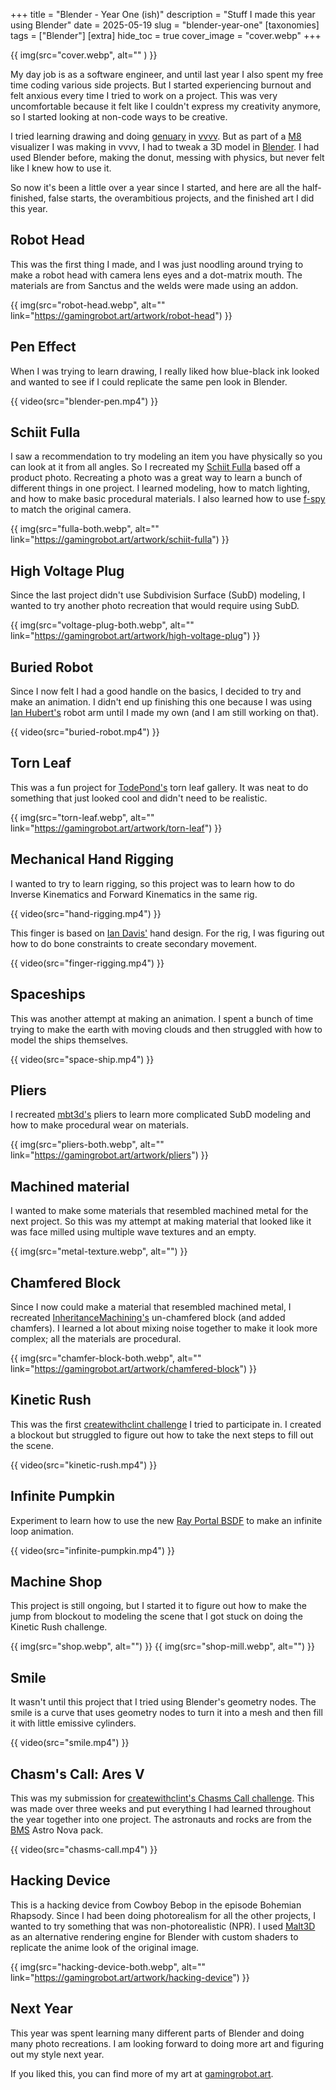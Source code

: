 +++
title = "Blender - Year One (ish)"
description = "Stuff I made this year using Blender"
date = 2025-05-19
slug = "blender-year-one"
[taxonomies]
tags = ["Blender"]
[extra]
hide_toc = true
cover_image = "cover.webp"
+++

{{ img(src="cover.webp", alt="" ) }}

<!-- more -->

My day job is as a software engineer, and until last year I also spent my free time coding various side projects. But I started experiencing burnout and felt anxious every time I tried to work on a project. This was very uncomfortable because it felt like I couldn't express my creativity anymore, so I started looking at non-code ways to be creative. 

I tried learning drawing and doing [genuary](https://genuary.art/) in [vvvv](https://vvvv.org/). But as part of a [M8](https://dirtywave.com/) visualizer I was making in vvvv, I had to tweak a 3D model in [Blender](https://www.blender.org/). I had used Blender before, making the donut, messing with physics, but never felt like I knew how to use it. 

So now it's been a little over a year since I started, and here are all the half-finished, false starts, the overambitious projects, and the finished art I did this year.

## Robot Head
This was the first thing I made, and I was just noodling around trying to make a robot head with camera lens eyes and a dot-matrix mouth. The materials are from Sanctus and the welds were made using an addon.

{{ img(src="robot-head.webp", alt="" link="https://gamingrobot.art/artwork/robot-head") }}

## Pen Effect
When I was trying to learn drawing, I really liked how blue-black ink looked and wanted to see if I could replicate the same pen look in Blender.

{{ video(src="blender-pen.mp4") }}

## Schiit Fulla
I saw a recommendation to try modeling an item you have physically so you can look at it from all angles. So I recreated my [Schiit Fulla](https://www.schiit.com) based off a product photo. Recreating a photo was a great way to learn a bunch of different things in one project. I learned modeling, how to match lighting, and how to make basic procedural materials. I also learned how to use [f-spy](https://fspy.io/) to match the original camera.

{{ img(src="fulla-both.webp", alt="" link="https://gamingrobot.art/artwork/schiit-fulla") }}

## High Voltage Plug
Since the last project didn't use Subdivision Surface (SubD) modeling, I wanted to try another photo recreation that would require using SubD.

{{ img(src="voltage-plug-both.webp", alt="" link="https://gamingrobot.art/artwork/high-voltage-plug") }}

## Buried Robot
Since I now felt I had a good handle on the basics, I decided to try and make an animation. I didn't end up finishing this one because I was using [Ian Hubert's](https://www.youtube.com/@IanHubert2) robot arm until I made my own (and I am still working on that). 

{{ video(src="buried-robot.mp4") }}

## Torn Leaf
This was a fun project for [TodePond's](https://mas.to/@TodePond) torn leaf gallery. It was neat to do something that just looked cool and didn't need to be realistic. 

{{ img(src="torn-leaf.webp", alt="" link="https://gamingrobot.art/artwork/torn-leaf") }}

## Mechanical Hand Rigging
I wanted to try to learn rigging, so this project was to learn how to do Inverse Kinematics and Forward Kinematics in the same rig.

{{ video(src="hand-rigging.mp4") }}

This finger is based on [Ian Davis'](https://www.youtube.com/@missingpartsclub) hand design. For the rig, I was figuring out how to do bone constraints to create secondary movement. 

{{ video(src="finger-rigging.mp4") }}

## Spaceships
This was another attempt at making an animation. I spent a bunch of time trying to make the earth with moving clouds and then struggled with how to model the ships themselves.

{{ video(src="space-ship.mp4") }}

## Pliers
I recreated [mbt3d's](https://graphics.social/@mbt3d) pliers to learn more complicated SubD modeling and how to make procedural wear on materials.

{{ img(src="pliers-both.webp", alt="" link="https://gamingrobot.art/artwork/pliers") }}

## Machined material
I wanted to make some materials that resembled machined metal for the next project. So this was my attempt at making material that looked like it was face milled using multiple wave textures and an empty.

{{ img(src="metal-texture.webp", alt="") }}

## Chamfered Block
Since I now could make a material that resembled machined metal, I recreated [InheritanceMachining's](https://www.youtube.com/@InheritanceMachining) un-chamfered block (and added chamfers). I learned a lot about mixing noise together to make it look more complex; all the materials are procedural.  

{{ img(src="chamfer-block-both.webp", alt="" link="https://gamingrobot.art/artwork/chamfered-block") }}

## Kinetic Rush
This was the first [createwithclint challenge](https://createwithclint.com/community-challenges/9) I tried to participate in. I created a blockout but struggled to figure out how to take the next steps to fill out the scene. 

{{ video(src="kinetic-rush.mp4") }}

## Infinite Pumpkin
Experiment to learn how to use the new [Ray Portal BSDF](https://docs.blender.org/manual/en/4.2/render/shader_nodes/shader/ray_portal.html) to make an infinite loop animation.

{{ video(src="infinite-pumpkin.mp4") }}

## Machine Shop
This project is still ongoing, but I started it to figure out how to make the jump from blockout to modeling the scene that I got stuck on doing the Kinetic Rush challenge.

{{ img(src="shop.webp", alt="") }}
{{ img(src="shop-mill.webp", alt="") }}

## Smile
It wasn't until this project that I tried using Blender's geometry nodes. The smile is a curve that uses geometry nodes to turn it into a mesh and then fill it with little emissive cylinders.

{{ video(src="smile.mp4") }}

## Chasm's Call: Ares V
This was my submission for [createwithclint's Chasms Call challenge](https://createwithclint.com/community-challenges/10). This was made over three weeks and put everything I had learned throughout the year together into one project. The astronauts and rocks are from the [BMS](https://www.bigmediumsmall.com/) Astro Nova pack. 

{{ video(src="chasms-call.mp4") }}

## Hacking Device
This is a hacking device from Cowboy Bebop in the episode Bohemian Rhapsody. Since I had been doing photorealism for all the other projects, I wanted to try something that was non-photorealistic (NPR). I used [Malt3D](https://malt3d.com/) as an alternative rendering engine for Blender with custom shaders to replicate the anime look of the original image.

{{ img(src="hacking-device-both.webp", alt="" link="https://gamingrobot.art/artwork/hacking-device") }}

## Next Year

This year was spent learning many different parts of Blender and doing many photo recreations. I am looking forward to doing more art and figuring out my style next year.

If you liked this, you can find more of my art at [gamingrobot.art](https://gamingrobot.art).